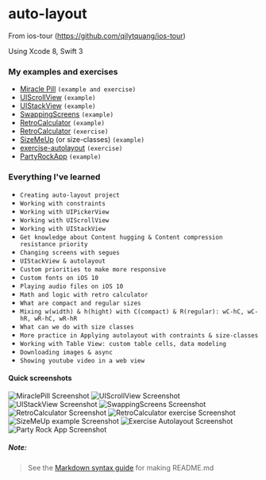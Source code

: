 # auto-layout
From ios-tour (https://github.com/qilytquang/ios-tour)

Using Xcode 8, Swift 3

### My examples and exercises
* [Miracle Pill](https://github.com/qilytquang/miracle-pill) `(example and exercise)`
* [UIScrollView](https://github.com/qilytquang/ui-scroll-view) `(example)`
* [UIStackView](https://github.com/qilytquang/ui-stack-view) `(example)`
* [SwappingScreens](https://github.com/qilytquang/swapping-screens) `(example)`
* [RetroCalculator](https://github.com/qilytquang/retro-calculator) `(example)`
* [RetroCalculator](https://github.com/qilytquang/retro-calculator-exercise) `(exercise)`
* [SizeMeUp](https://github.com/qilytquang/size-classes) (or size-classes) `(example)`
* [exercise-autolayout](https://github.com/qilytquang/exercise-autolayout) `(exercise)`
* [PartyRockApp](https://github.com/qilytquang/party-rock-app) `(example)`

### Everything I've learned
* `Creating auto-layout project`
* `Working with constraints`
* `Working with UIPickerView`
* `Working with UIScrollView`
* `Working with UIStackView`
* `Get knowledge about Content hugging & Content compression resistance priority`
* `Changing screens with segues`
* `UIStackView & autolayout`
* `Custom priorities to make more responsive`
* `Custom fonts on iOS 10`
* `Playing audio files on iOS 10`
* `Math and logic with retro calculator`
* `What are compact and regular sizes`
* `Mixing w(width) & h(hight) with C(compact) & R(regular): wC-hC, wC-hR, wR-hC, wR-hR`
* `What can we do with size classes`
* `More practice in Applying autolayout with contraints & size-classes`
* `Working with Table View: custom table cells, data modeling`
* `Downloading images & async`
* `Showing youtube video in a web view`


#### Quick screenshots
[id1]: /screenshots/miracle-pill.png "Quick screenshot of MiraclePill"
[id2]: /screenshots/ui-scroll-view.png "Quick screenshot of UIScrollView"
[id3]: /screenshots/ui-stack-view.png "Quick screenshot of UIStackView"
[id4]: /screenshots/swapping-screens.png "Quick screenshot of SwappingScreens"
[id5]: /screenshots/retro-calculator.png "Quick screenshot of RetroCalculator"
[id6]: /screenshots/retro-calculator-exercise.png "Quick screenshot of RetroCalculator exercise"
[id7]: /screenshots/size-classes.png "Quick screenshot of size-class example"
[id8]: /screenshots/exercise-autolayout.png "Quick screenshot of exercise-autolayout"
[id9]: /screenshots/party-rock-app.png "Quick screenshot of party-rock-app"

![MiraclePill Screenshot][id1]
![UIScrollView Screenshot][id2]
![UIStackView Screenshot][id3]
![SwappingScreens Screenshot][id4]
![RetroCalculator Screenshot][id5]
![RetroCalculator exercise Screenshot][id6]
![SizeMeUp example Screenshot][id7]
![Exercise Autolayout Screenshot][id8]
![Party Rock App Screenshot][id9]

##### Note:
> See the [Markdown syntax guide](https://confluence.atlassian.com/bitbucketserver/markdown-syntax-guide-776639995.html)
> for making README.md
